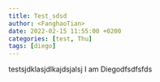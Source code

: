 ```yaml
---
title: Test_sdsd
author: <FanghaoTian>
date: 2022-02-15 11:55:00 +0200
categories: [test, Thu]
tags: [diego]
---
```


testsjdklasjdlkajdsjalsj
I am Diegodfsdfsfds
